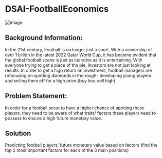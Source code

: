 # DSAI-FootballEconomics

![image](https://user-images.githubusercontent.com/79267462/228144097-3392a070-448f-43d5-a904-4813625a00fa.png)

## Background Information:

In the 21st century, Football is no longer just a sport. With a viewership of over 1 billion in the latest 2022 Qatar World Cup, it has become evident that the global football scene is just as lucrative as it is entertaining. With everyone trying to get a piece of the pie, investors are not just looking at results. In order to get a high return on investment, football managers are refocusing on spotting diamonds in the rough- developing young players and selling them off for a high price (buy low, sell high)

## Problem Statement:

In order for a football scout to have a higher chance of spotting these players, they need to be aware of what traits/ factors these players need to possess to ensure a high future monetary value.

## Solution

Predicting football players’ future monetary value based on factors (find the top 3 most important factors for each of the 3 main positions)
